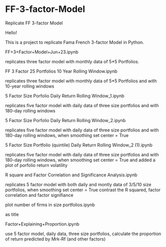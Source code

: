 # FF-3-factor-Model
Replicate FF 3-factor Model

Hello!

This is a project to replicate Fama French 3-factor Model in Python.

FF+3+Factor+Model+Jun+23.ipynb 

replicates three factor model with monthly data of 5*5 Portfolios.


FF 3 Factor 25 Portfolios 10 Year Rolling Window.ipynb

replicates three factor model with monthly data of 5*5 Portfolios and with 10-year rolling windows


5 Factor Size Porfolio Daily Return Rolling Window_1.ipynb

replicates five factor model with daily data of three size portfolios and with 180-day rolling windows


5 Factor Size Porfolio Daily Return Rolling Window_2.ipynb

replicates five factor model with daily data of three size portfolios and with 180-day rolling windows, when smoothing set center = True


5 Factor Size Portfolio (quintile) Daily Return Rolling Window_2 (1).ipynb

replicates five factor model with daily data of three size portfolios and with 180-day rolling windows, when smoothing set center = True 
and added a plot of porfolio return volatility


R square and Factor Correlation and Significance Analysis.ipynb

replicates 5 factor model with both daily and montly data of 3/5/10 size portfolios, when smoothing set center = True
contrast the R squared, factor correlation and factor signifiance


plot number of firms in size portfolios.ipynb

as title


Factor+Explaining+Proportion.ipynb

use 5 factor model, daily data, three size portfolios, calculate the proportion of return predicted by Mrk-Rf (and other factors)
